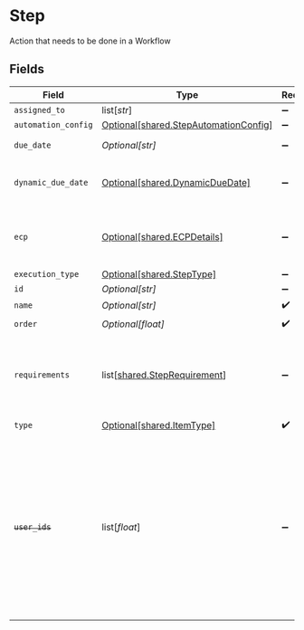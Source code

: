 # Step

Action that needs to be done in a Workflow


## Fields

| Field                                                                                                                                                                    | Type                                                                                                                                                                     | Required                                                                                                                                                                 | Description                                                                                                                                                              | Example                                                                                                                                                                  |
| ------------------------------------------------------------------------------------------------------------------------------------------------------------------------ | ------------------------------------------------------------------------------------------------------------------------------------------------------------------------ | ------------------------------------------------------------------------------------------------------------------------------------------------------------------------ | ------------------------------------------------------------------------------------------------------------------------------------------------------------------------ | ------------------------------------------------------------------------------------------------------------------------------------------------------------------------ |
| `assigned_to`                                                                                                                                                            | list[*str*]                                                                                                                                                              | :heavy_minus_sign:                                                                                                                                                       | N/A                                                                                                                                                                      |                                                                                                                                                                          |
| `automation_config`                                                                                                                                                      | [Optional[shared.StepAutomationConfig]](undefined/models/shared/stepautomationconfig.md)                                                                                 | :heavy_minus_sign:                                                                                                                                                       | N/A                                                                                                                                                                      |                                                                                                                                                                          |
| `due_date`                                                                                                                                                               | *Optional[str]*                                                                                                                                                          | :heavy_minus_sign:                                                                                                                                                       | N/A                                                                                                                                                                      | 2021-04-27T12:00:00.000Z                                                                                                                                                 |
| `dynamic_due_date`                                                                                                                                                       | [Optional[shared.DynamicDueDate]](undefined/models/shared/dynamicduedate.md)                                                                                             | :heavy_minus_sign:                                                                                                                                                       | set a Duedate for a step then a specific                                                                                                                                 |                                                                                                                                                                          |
| `ecp`                                                                                                                                                                    | [Optional[shared.ECPDetails]](undefined/models/shared/ecpdetails.md)                                                                                                     | :heavy_minus_sign:                                                                                                                                                       | Details regarding ECP for the workflow step                                                                                                                              |                                                                                                                                                                          |
| `execution_type`                                                                                                                                                         | [Optional[shared.StepType]](undefined/models/shared/steptype.md)                                                                                                         | :heavy_minus_sign:                                                                                                                                                       | N/A                                                                                                                                                                      |                                                                                                                                                                          |
| `id`                                                                                                                                                                     | *Optional[str]*                                                                                                                                                          | :heavy_minus_sign:                                                                                                                                                       | N/A                                                                                                                                                                      |                                                                                                                                                                          |
| `name`                                                                                                                                                                   | *Optional[str]*                                                                                                                                                          | :heavy_check_mark:                                                                                                                                                       | N/A                                                                                                                                                                      |                                                                                                                                                                          |
| `order`                                                                                                                                                                  | *Optional[float]*                                                                                                                                                        | :heavy_check_mark:                                                                                                                                                       | N/A                                                                                                                                                                      |                                                                                                                                                                          |
| `requirements`                                                                                                                                                           | list[[shared.StepRequirement](undefined/models/shared/steprequirement.md)]                                                                                               | :heavy_minus_sign:                                                                                                                                                       | requirements that need to be fulfilled in order to enable the step execution                                                                                             |                                                                                                                                                                          |
| `type`                                                                                                                                                                   | [Optional[shared.ItemType]](undefined/models/shared/itemtype.md)                                                                                                         | :heavy_check_mark:                                                                                                                                                       | N/A                                                                                                                                                                      |                                                                                                                                                                          |
| ~~`user_ids`~~                                                                                                                                                           | list[*float*]                                                                                                                                                            | :heavy_minus_sign:                                                                                                                                                       | : warning: ** DEPRECATED **: This will be removed in a future release, please migrate away from it as soon as possible.<br/><br/>This field is deprecated. Please use assignedTo |                                                                                                                                                                          |